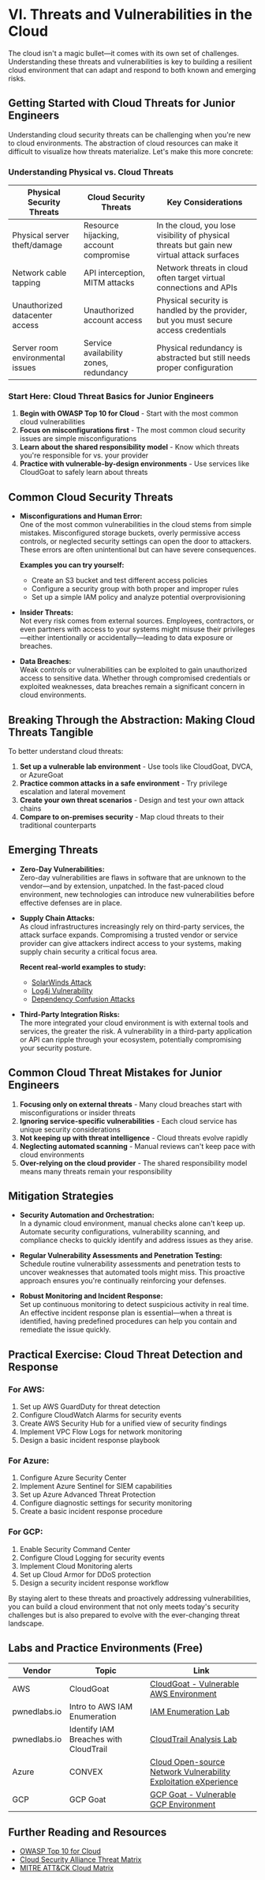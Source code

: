 # VI. Threats and Vulnerabilities in the Cloud

The cloud isn't a magic bullet—it comes with its own set of challenges. Understanding these threats and vulnerabilities is key to building a resilient cloud environment that can adapt and respond to both known and emerging risks.

## Getting Started with Cloud Threats for Junior Engineers

Understanding cloud security threats can be challenging when you're new to cloud environments. The abstraction of cloud resources can make it difficult to visualize how threats materialize. Let's make this more concrete:

### Understanding Physical vs. Cloud Threats

| Physical Security Threats | Cloud Security Threats | Key Considerations |
|---------------------------|------------------------|-------------------|
| Physical server theft/damage | Resource hijacking, account compromise | In the cloud, you lose visibility of physical threats but gain new virtual attack surfaces |
| Network cable tapping | API interception, MITM attacks | Network threats in cloud often target virtual connections and APIs |
| Unauthorized datacenter access | Unauthorized account access | Physical security is handled by the provider, but you must secure access credentials |
| Server room environmental issues | Service availability zones, redundancy | Physical redundancy is abstracted but still needs proper configuration |

### Start Here: Cloud Threat Basics for Junior Engineers

1. **Begin with OWASP Top 10 for Cloud** - Start with the most common cloud vulnerabilities
2. **Focus on misconfigurations first** - The most common cloud security issues are simple misconfigurations
3. **Learn about the shared responsibility model** - Know which threats you're responsible for vs. your provider
4. **Practice with vulnerable-by-design environments** - Use services like CloudGoat to safely learn about threats

## Common Cloud Security Threats

- **Misconfigurations and Human Error:**  
    One of the most common vulnerabilities in the cloud stems from simple mistakes. Misconfigured storage buckets, overly permissive access controls, or neglected security settings can open the door to attackers. These errors are often unintentional but can have severe consequences.
    
    **Examples you can try yourself:**
    - Create an S3 bucket and test different access policies
    - Configure a security group with both proper and improper rules
    - Set up a simple IAM policy and analyze potential overprovisioning

- **Insider Threats:**  
    Not every risk comes from external sources. Employees, contractors, or even partners with access to your systems might misuse their privileges—either intentionally or accidentally—leading to data exposure or breaches.
    
- **Data Breaches:**  
    Weak controls or vulnerabilities can be exploited to gain unauthorized access to sensitive data. Whether through compromised credentials or exploited weaknesses, data breaches remain a significant concern in cloud environments.
    
## Breaking Through the Abstraction: Making Cloud Threats Tangible

To better understand cloud threats:

1. **Set up a vulnerable lab environment** - Use tools like CloudGoat, DVCA, or AzureGoat
2. **Practice common attacks in a safe environment** - Try privilege escalation and lateral movement
3. **Create your own threat scenarios** - Design and test your own attack chains
4. **Compare to on-premises security** - Map cloud threats to their traditional counterparts

## Emerging Threats

- **Zero-Day Vulnerabilities:**  
    Zero-day vulnerabilities are flaws in software that are unknown to the vendor—and by extension, unpatched. In the fast-paced cloud environment, new technologies can introduce new vulnerabilities before effective defenses are in place.
    
- **Supply Chain Attacks:**  
    As cloud infrastructures increasingly rely on third-party services, the attack surface expands. Compromising a trusted vendor or service provider can give attackers indirect access to your systems, making supply chain security a critical focus area.
    
    **Recent real-world examples to study:**
    - [SolarWinds Attack](https://www.cisa.gov/news-events/news/solarwinds-supply-chain-compromise)
    - [Log4j Vulnerability](https://www.cisa.gov/sites/default/files/publications/Apache_Log4j_Vulnerability_Guidance.pdf)
    - [Dependency Confusion Attacks](https://medium.com/@alex.birsan/dependency-confusion-4a5d60fec610)
    
- **Third-Party Integration Risks:**  
    The more integrated your cloud environment is with external tools and services, the greater the risk. A vulnerability in a third-party application or API can ripple through your ecosystem, potentially compromising your security posture.

## Common Cloud Threat Mistakes for Junior Engineers

1. **Focusing only on external threats** - Many cloud breaches start with misconfigurations or insider threats
2. **Ignoring service-specific vulnerabilities** - Each cloud service has unique security considerations
3. **Not keeping up with threat intelligence** - Cloud threats evolve rapidly
4. **Neglecting automated scanning** - Manual reviews can't keep pace with cloud environments
5. **Over-relying on the cloud provider** - The shared responsibility model means many threats remain your responsibility

## Mitigation Strategies

- **Security Automation and Orchestration:**  
    In a dynamic cloud environment, manual checks alone can't keep up. Automate security configurations, vulnerability scanning, and compliance checks to quickly identify and address issues as they arise.
    
- **Regular Vulnerability Assessments and Penetration Testing:**  
    Schedule routine vulnerability assessments and penetration tests to uncover weaknesses that automated tools might miss. This proactive approach ensures you're continually reinforcing your defenses.
    
- **Robust Monitoring and Incident Response:**  
    Set up continuous monitoring to detect suspicious activity in real time. An effective incident response plan is essential—when a threat is identified, having predefined procedures can help you contain and remediate the issue quickly.

## Practical Exercise: Cloud Threat Detection and Response

### For AWS:
1. Set up AWS GuardDuty for threat detection
2. Configure CloudWatch Alarms for security events
3. Create AWS Security Hub for a unified view of security findings
4. Implement VPC Flow Logs for network monitoring
5. Design a basic incident response playbook

### For Azure:
1. Configure Azure Security Center
2. Implement Azure Sentinel for SIEM capabilities
3. Set up Azure Advanced Threat Protection
4. Configure diagnostic settings for security monitoring
5. Create a basic incident response procedure

### For GCP:
1. Enable Security Command Center
2. Configure Cloud Logging for security events
3. Implement Cloud Monitoring alerts
4. Set up Cloud Armor for DDoS protection
5. Design a security incident response workflow

By staying alert to these threats and proactively addressing vulnerabilities, you can build a cloud environment that not only meets today's security challenges but is also prepared to evolve with the ever-changing threat landscape.

## Labs and Practice Environments (Free)

| Vendor | Topic | Link |
|--------|-------|------|
| AWS | CloudGoat | [CloudGoat - Vulnerable AWS Environment](https://github.com/RhinoSecurityLabs/cloudgoat) |
| pwnedlabs.io | Intro to AWS IAM Enumeration | [IAM Enumeration Lab](https://pwnedlabs.io/labs/intro-to-aws-iam-enumeration) |
| pwnedlabs.io | Identify IAM Breaches with CloudTrail | [CloudTrail Analysis Lab](https://pwnedlabs.io/labs/identify-iam-breaches-with-cloudtrail-and-athena) |
| Azure | CONVEX | [Cloud Open-source Network Vulnerability Exploitation eXperience](https://github.com/Azure/CONVEX) |
| GCP | GCP Goat | [GCP Goat - Vulnerable GCP Environment](https://gcpgoat.joshuajebaraj.com/) |

## Further Reading and Resources

- [OWASP Top 10 for Cloud](https://owasp.org/www-project-top-10-for-large-language-model-applications/)
- [Cloud Security Alliance Threat Matrix](https://cloudsecurityalliance.org/artifacts/enterprise-architecture-reference-guide/)
- [MITRE ATT&CK Cloud Matrix](https://attack.mitre.org/matrices/enterprise/cloud/)